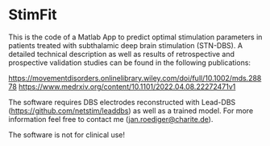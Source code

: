 # StimFit

This is the code of a Matlab App to predict optimal stimulation parameters in patients treated with subthalamic deep brain stimulation (STN-DBS). A detailed technical description as well as results of retrospective and prospective validation studies can be found in the following publications:

https://movementdisorders.onlinelibrary.wiley.com/doi/full/10.1002/mds.28878
https://www.medrxiv.org/content/10.1101/2022.04.08.22272471v1

The software requires DBS electrodes reconstructed with Lead-DBS (https://github.com/netstim/leaddbs) as well as a trained model. For more information feel free to contact me (jan.roediger@charite.de). 

The software is not for clinical use!
